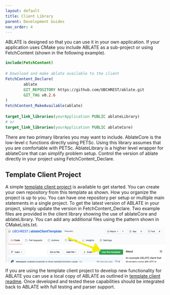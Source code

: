 ```yaml
---
layout: default
title: Client Library
parent: Development Guides
nav_order: 4
---
```


ABLATE is designed so that you can use it in your own application.  If your application uses CMake you include ABLATE as a sub-project or using FetchContent (shown in the following example).

```cmake
include(FetchContent)

# Download and make ablate available to the client
FetchContent_Declare(
        ablate
        GIT_REPOSITORY https://github.com/UBCHREST/ablate.git
        GIT_TAG v0.2.6
)
FetchContent_MakeAvailable(ablate)

target_link_libraries(yourApplication PUBLIC ablateLibrary)
# or
target_link_libraries(yourApplication PUBLIC ablateCore)
```

There are two primary libraries you may want to include.  AblateCore is the low-level c functions directly using PETSc.  Using this library assumes that you are comfortable with PETSc.  AblateLibrary is a higher level wrapper for ablateCore that can simplify problem setup.  Control the version of ablate directly in your project using FetchContent_Declare.

## Template Client Project
A simple [template client project](https://github.com/UBCHREST/ablateClientTemplate) is available to get started.  You can create your own repository from this template as shown.  How you organize the project is up to you. You can have one repository per setup or multiple main statements in a single project.  To get the latest version of ABLATE in your project, simply update the version in FetchContent_Declare. Two example files are provided in the client library showing the use of ablateCore and ablateLibrary.  You can add any additional files using the pattern shown in CMakeLists.txt.
    ![github_template_project](assets/github_template_project.png)

If you are using the template client project to develop new functionality for ABLATE you can use a local copy of ABLATE as outlined in [template client readme](https://github.com/UBCHREST/ablateClientTemplate/blob/main/README.md). Once developed and tested these capabilities should be integrated back to ABLATE with full testing and parser support.
